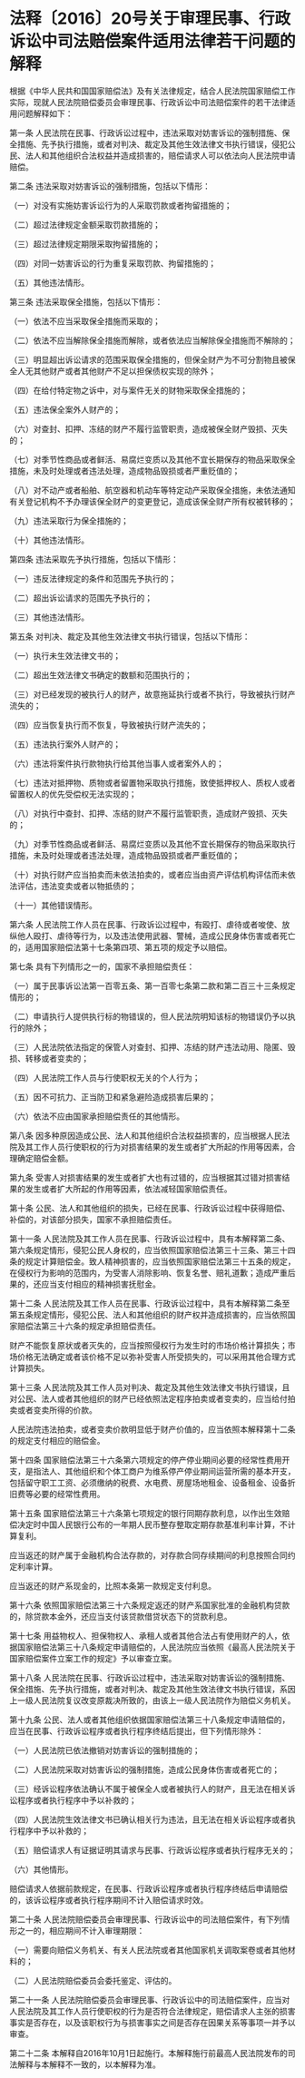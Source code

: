 # 法释〔2016〕20号关于审理民事、行政诉讼中司法赔偿案件适用法律若干问题的解释

<!-- INFO END -->

根据《中华人民共和国国家赔偿法》及有关法律规定，结合人民法院国家赔偿工作实际，现就人民法院赔偿委员会审理民事、行政诉讼中司法赔偿案件的若干法律适用问题解释如下：

第一条 人民法院在民事、行政诉讼过程中，违法采取对妨害诉讼的强制措施、保全措施、先予执行措施，或者对判决、裁定及其他生效法律文书执行错误，侵犯公民、法人和其他组织合法权益并造成损害的，赔偿请求人可以依法向人民法院申请赔偿。

第二条 违法采取对妨害诉讼的强制措施，包括以下情形：

（一）对没有实施妨害诉讼行为的人采取罚款或者拘留措施的；

（二）超过法律规定金额采取罚款措施的；

（三）超过法律规定期限采取拘留措施的；

（四）对同一妨害诉讼的行为重复采取罚款、拘留措施的；

（五）其他违法情形。

第三条 违法采取保全措施，包括以下情形：

（一）依法不应当采取保全措施而采取的；

（二）依法不应当解除保全措施而解除，或者依法应当解除保全措施而不解除的；

（三）明显超出诉讼请求的范围采取保全措施的，但保全财产为不可分割物且被保全人无其他财产或者其他财产不足以担保债权实现的除外；

（四）在给付特定物之诉中，对与案件无关的财物采取保全措施的；

（五）违法保全案外人财产的；

（六）对查封、扣押、冻结的财产不履行监管职责，造成被保全财产毁损、灭失的；

（七）对季节性商品或者鲜活、易腐烂变质以及其他不宜长期保存的物品采取保全措施，未及时处理或者违法处理，造成物品毁损或者严重贬值的；

（八）对不动产或者船舶、航空器和机动车等特定动产采取保全措施，未依法通知有关登记机构不予办理该保全财产的变更登记，造成该保全财产所有权被转移的；

（九）违法采取行为保全措施的；

（十）其他违法情形。

第四条 违法采取先予执行措施，包括以下情形：

（一）违反法律规定的条件和范围先予执行的；

（二）超出诉讼请求的范围先予执行的；

（三）其他违法情形。

第五条 对判决、裁定及其他生效法律文书执行错误，包括以下情形：

（一）执行未生效法律文书的；

（二）超出生效法律文书确定的数额和范围执行的；

（三）对已经发现的被执行人的财产，故意拖延执行或者不执行，导致被执行财产流失的；

（四）应当恢复执行而不恢复，导致被执行财产流失的；

（五）违法执行案外人财产的；

（六）违法将案件执行款物执行给其他当事人或者案外人的；

（七）违法对抵押物、质物或者留置物采取执行措施，致使抵押权人、质权人或者留置权人的优先受偿权无法实现的；

（八）对执行中查封、扣押、冻结的财产不履行监管职责，造成财产毁损、灭失的；

（九）对季节性商品或者鲜活、易腐烂变质以及其他不宜长期保存的物品采取执行措施，未及时处理或者违法处理，造成物品毁损或者严重贬值的；

（十）对执行财产应当拍卖而未依法拍卖的，或者应当由资产评估机构评估而未依法评估，违法变卖或者以物抵债的；

（十一）其他错误情形。

第六条 人民法院工作人员在民事、行政诉讼过程中，有殴打、虐待或者唆使、放纵他人殴打、虐待等行为，以及违法使用武器、警械，造成公民身体伤害或者死亡的，适用国家赔偿法第十七条第四项、第五项的规定予以赔偿。

第七条 具有下列情形之一的，国家不承担赔偿责任：

（一）属于民事诉讼法第一百零五条、第一百零七条第二款和第二百三十三条规定情形的；

（二）申请执行人提供执行标的物错误的，但人民法院明知该标的物错误仍予以执行的除外；

（三）人民法院依法指定的保管人对查封、扣押、冻结的财产违法动用、隐匿、毁损、转移或者变卖的；

（四）人民法院工作人员与行使职权无关的个人行为；

（五）因不可抗力、正当防卫和紧急避险造成损害后果的；

（六）依法不应由国家承担赔偿责任的其他情形。

第八条 因多种原因造成公民、法人和其他组织合法权益损害的，应当根据人民法院及其工作人员行使职权的行为对损害结果的发生或者扩大所起的作用等因素，合理确定赔偿金额。

第九条 受害人对损害结果的发生或者扩大也有过错的，应当根据其过错对损害结果的发生或者扩大所起的作用等因素，依法减轻国家赔偿责任。

第十条 公民、法人和其他组织的损失，已经在民事、行政诉讼过程中获得赔偿、补偿的，对该部分损失，国家不承担赔偿责任。

第十一条 人民法院及其工作人员在民事、行政诉讼过程中，具有本解释第二条、第六条规定情形，侵犯公民人身权的，应当依照国家赔偿法第三十三条、第三十四条的规定计算赔偿金。致人精神损害的，应当依照国家赔偿法第三十五条的规定，在侵权行为影响的范围内，为受害人消除影响、恢复名誉、赔礼道歉；造成严重后果的，还应当支付相应的精神损害抚慰金。

第十二条 人民法院及其工作人员在民事、行政诉讼过程中，具有本解释第二条至第五条规定情形，侵犯公民、法人和其他组织的财产权并造成损害的，应当依照国家赔偿法第三十六条的规定承担赔偿责任。

财产不能恢复原状或者灭失的，应当按照侵权行为发生时的市场价格计算损失；市场价格无法确定或者该价格不足以弥补受害人所受损失的，可以采用其他合理方式计算损失。

第十三条 人民法院及其工作人员对判决、裁定及其他生效法律文书执行错误，且对公民、法人或者其他组织的财产已经依照法定程序拍卖或者变卖的，应当给付拍卖或者变卖所得的价款。

人民法院违法拍卖，或者变卖价款明显低于财产价值的，应当依照本解释第十二条的规定支付相应的赔偿金。

第十四条 国家赔偿法第三十六条第六项规定的停产停业期间必要的经常性费用开支，是指法人、其他组织和个体工商户为维系停产停业期间运营所需的基本开支，包括留守职工工资、必须缴纳的税费、水电费、房屋场地租金、设备租金、设备折旧费等必要的经常性费用。

第十五条 国家赔偿法第三十六条第七项规定的银行同期存款利息，以作出生效赔偿决定时中国人民银行公布的一年期人民币整存整取定期存款基准利率计算，不计算复利。

应当返还的财产属于金融机构合法存款的，对存款合同存续期间的利息按照合同约定利率计算。

应当返还的财产系现金的，比照本条第一款规定支付利息。

第十六条 依照国家赔偿法第三十六条规定返还的财产系国家批准的金融机构贷款的，除贷款本金外，还应当支付该贷款借贷状态下的贷款利息。

第十七条 用益物权人、担保物权人、承租人或者其他合法占有使用财产的人，依据国家赔偿法第三十八条规定申请赔偿的，人民法院应当依照《最高人民法院关于国家赔偿案件立案工作的规定》予以审查立案。

第十八条 人民法院在民事、行政诉讼过程中，违法采取对妨害诉讼的强制措施、保全措施、先予执行措施，或者对判决、裁定及其他生效法律文书执行错误，系因上一级人民法院复议改变原裁决所致的，由该上一级人民法院作为赔偿义务机关。

第十九条 公民、法人或者其他组织依据国家赔偿法第三十八条规定申请赔偿的，应当在民事、行政诉讼程序或者执行程序终结后提出，但下列情形除外：

（一）人民法院已依法撤销对妨害诉讼的强制措施的；

（二）人民法院采取对妨害诉讼的强制措施，造成公民身体伤害或者死亡的；

（三）经诉讼程序依法确认不属于被保全人或者被执行人的财产，且无法在相关诉讼程序或者执行程序中予以补救的；

（四）人民法院生效法律文书已确认相关行为违法，且无法在相关诉讼程序或者执行程序中予以补救的；

（五）赔偿请求人有证据证明其请求与民事、行政诉讼程序或者执行程序无关的；

（六）其他情形。

赔偿请求人依据前款规定，在民事、行政诉讼程序或者执行程序终结后申请赔偿的，该诉讼程序或者执行程序期间不计入赔偿请求时效。

第二十条 人民法院赔偿委员会审理民事、行政诉讼中的司法赔偿案件，有下列情形之一的，相应期间不计入审理期限：

（一）需要向赔偿义务机关、有关人民法院或者其他国家机关调取案卷或者其他材料的；

（二）人民法院赔偿委员会委托鉴定、评估的。

第二十一条 人民法院赔偿委员会审理民事、行政诉讼中的司法赔偿案件，应当对人民法院及其工作人员行使职权的行为是否符合法律规定，赔偿请求人主张的损害事实是否存在，以及该职权行为与损害事实之间是否存在因果关系等事项一并予以审查。

第二十二条 本解释自2016年10月1日起施行。本解释施行前最高人民法院发布的司法解释与本解释不一致的，以本解释为准。